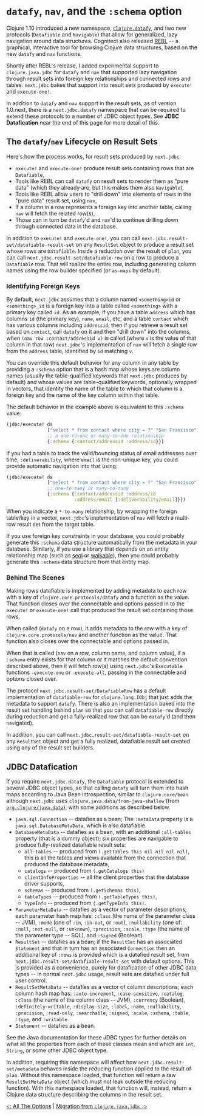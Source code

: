 # `datafy`, `nav`, and the `:schema` option

Clojure 1.10 introduced a new namespace, [`clojure.datafy`](http://clojure.github.io/clojure/clojure.datafy-api.html), and two new protocols (`Datafiable` and `Navigable`) that allow for generalized, lazy navigation around data structures. Cognitect also released [REBL](http://rebl.cognitect.com/) -- a graphical, interactive tool for browsing Clojure data structures, based on the new `datafy` and `nav` functions.

Shortly after REBL's release, I added experimental support to `clojure.java.jdbc` for `datafy` and `nav` that supported lazy navigation through result sets into foreign key relationships and connected rows and tables. `next.jdbc` bakes that support into result sets produced by `execute!` and `execute-one!`.

In addition to `datafy` and `nav` support in the result sets, as of version 1.0.next, there is a `next.jdbc.datafy` namespace that can be required to extend these protocols to a number of JDBC object types. See **JDBC Datafication** near the end of this page for more detail of this.

## The `datafy`/`nav` Lifecycle on Result Sets

Here's how the process works, for result sets produced by `next.jdbc`:

* `execute!` and `execute-one!` produce result sets containing rows that are `Datafiable`,
* Tools like REBL can call `datafy` on result sets to render them as "pure data" (which they already are, but this makes them also `Navigable`),
* Tools like REBL allow users to "drill down" into elements of rows in the "pure data" result set, using `nav`,
* If a column in a row represents a foreign key into another table, calling `nav` will fetch the related row(s),
* Those can in turn be `datafy`'d and `nav`'d to continue drilling down through connected data in the database.

In addition to `execute!` and `execute-one!`, you can call `next.jdbc.result-set/datafiable-result-set` on any `ResultSet` object to produce a result set whose rows are `Datafiable`. Inside a reduction over the result of `plan`, you can call `next.jdbc.result-set/datafiable-row` on a row to produce a `Datafiable` row. That will realize the entire row, including generating column names using the row builder specified (or `as-maps` by default).

### Identifying Foreign Keys

By default, `next.jdbc` assumes that a column named `<something>id` or `<something>_id` is a foreign key into a table called `<something>` with a primary key called `id`. As an example, if you have a table `address` which has columns `id` (the primary key), `name`, `email`, etc, and a table `contact` which has various columns including `addressid`, then if you retrieve a result set based on `contact`, call `datafy` on it and then "drill down" into the columns, when `(nav row :contact/addressid v)` is called (where `v` is the value of that column in that row) `next.jdbc`'s implementation of `nav` will fetch a single row from the `address` table, identified by `id` matching `v`.

You can override this default behavior for any column in any table by providing a `:schema` option that is a hash map whose keys are column names (usually the table-qualified keywords that `next.jdbc` produces by default) and whose values are table-qualified keywords, optionally wrapped in vectors, that identity the name of the table to which that column is a foreign key and the name of the key column within that table.

The default behavior in the example above is equivalent to this `:schema` value:

```clojure
(jdbc/execute! ds
               ["select * from contact where city = ?" "San Francisco"]
               ;; a one-to-one or many-to-one relationship
               {:schema {:contact/addressid :address/id}})
```

If you had a table to track the valid/bouncing status of email addresses over time, `:deliverability`, where `email` is the non-unique key, you could provide automatic navigation into that using:

```clojure
(jdbc/execute! ds
               ["select * from contact where city = ?" "San Francisco"]
               ;; one-to-many or many-to-many
               {:schema {:contact/addressid :address/id
                         :address/email [:deliverability/email]}})
```

When you indicate a `*-to-many` relationship, by wrapping the foreign table/key in a vector, `next.jdbc`'s implementation of `nav` will fetch a multi-row result set from the target table.

If you use foreign key constraints in your database, you could probably generate this `:schema` data structure automatically from the metadata in your database. Similarly, if you use a library that depends on an entity relationship map (such as [seql](https://exoscale.github.io/seql/) or [walkable](https://walkable.gitlab.io/)), then you could probably generate this `:schema` data structure from that entity map.

### Behind The Scenes

Making rows datafiable is implemented by adding metadata to each row with a key of `clojure.core.protocols/datafy` and a function as the value. That function closes over the connectable and options passed in to the `execute!` or `execute-one!` call that produced the result set containing those rows.

When called (`datafy` on a row), it adds metadata to the row with a key of `clojure.core.protocols/nav` and another function as the value. That function also closes over the connectable and options passed in.

When that is called (`nav` on a row, column name, and column value), if a `:schema` entry exists for that column or it matches the default convention described above, then it will fetch row(s) using `next.jdbc`'s `Executable` functions `-execute-one` or `-execute-all`, passing in the connectable and options closed over.

The protocol `next.jdbc.result-set/DatafiableRow` has a default implementation of `datafiable-row` for `clojure.lang.IObj` that just adds the metadata to support `datafy`. There is also an implementation baked into the result set handling behind `plan` so that you can call `datafiable-row` directly during reduction and get a fully-realized row that can be `datafy`'d (and then `nav`igated).

In addition, you can call `next.jdbc.result-set/datafiable-result-set` on any `ResultSet` object and get a fully realized, datafiable result set created using any of the result set builders.

## JDBC Datafication

If you require `next.jdbc.datafy`, the `Datafiable` protocol is extended to several JDBC object types, so that calling `datafy` will turn them into hash maps according to Java Bean introspection, similar to `clojure.core/bean` although `next.jdbc` uses `clojure.java.data/from-java-shallow` (from [`org.clojure/java.data`](https://github.com/clojure/java.data)), with some additions as described below.

* `java.sql.Connection` -- datafies as a bean; The `:metaData` property is a `java.sql.DatabaseMetaData`, which is also datafiable.
* `DatabaseMetaData` -- datafies as a bean, with an additional `:all-tables` property (that is a dummy object); six properties are navigable to produce fully-realized datafiable result sets:
  * `all-tables` -- produced from `(.getTables this nil nil nil nil)`, this is all the tables and views available from the connection that produced the database metadata,
  * `catalogs` -- produced from `(.getCatalogs this)`
  * `clientInfoProperties` -- all the client properties that the database driver supports,
  * `schemas` -- produced from `(.getSchemas this)`,
  * `tableTypes` -- produced from `(.getTableTypes this)`,
  * `typeInfo` -- produced from `(.getTypeInfo this)`.
* `ParameterMetaData` -- datafies as a vector of parameter descriptions; each parameter hash map has: `:class` (the name of the parameter class -- JVM), `:mode` (one of `:in`, `:in-out`, or `:out`), `:nullability` (one of: `:null`, `:not-null`, or `:unknown`), `:precision`, `:scale`, `:type` (the name of the parameter type -- SQL), and `:signed` (Boolean).
* `ResultSet` -- datafies as a bean; if the `ResultSet` has an associated `Statement` and that in turn has an associated `Connection` then an additional key of `:rows` is provided which is a datafied result set, from `next.jdbc.result-set/datafiable-result-set` with default options. This is provided as a convenience, purely for datafication of other JDBC data types -- in normal `next.jdbc` usage, result sets are datafied under full user control.
* `ResultSetMetaData` -- datafies as a vector of column descriptions; each column hash map has: `:auto-increment`, `:case-sensitive`, `:catalog`, `:class` (the name of the column class -- JVM), `:currency` (Boolean), `:definitely-writable`, `:display-size`, `:label`, `:name`, `:nullability`, `:precision`, `:read-only`, `:searchable`, `:signed`, `:scale`, `:schema`, `:table`, `:type`, and `:writable`.
* `Statement` -- datafies as a bean.

See the Java documentation for these JDBC types for further details on what all the properties from each of these classes mean and which are `int`, `String`, or some other JDBC object type.

In addition, requiring this namespace will affect how `next.jdbc.result-set/metadata` behaves inside the reducing function applied to the result of `plan`. Without this namespace loaded, that function will return a raw `ResultSetMetaData` object (which must not leak outside the reducing function). With this namespace loaded, that function will, instead, return a Clojure data structure describing the columns in the result set.

[<: All The Options](/doc/all-the-options.md) | [Migration from `clojure.java.jdbc` :>](/doc/migration-from-clojure-java-jdbc.md)
